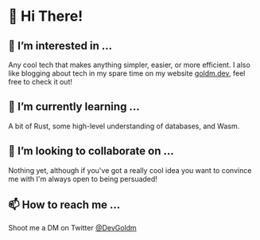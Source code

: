 # 👋 Hi There!

## 👀 I’m interested in ...
Any cool tech that makes anything simpler, easier, or more efficient.
I also like blogging about tech in my spare time on my website [goldm.dev](https://goldm.dev/blog), feel free to check it out! 

## 🌱 I’m currently learning ...
A bit of Rust, some high-level understanding of databases, and Wasm.

## 💞️ I’m looking to collaborate on ...
Nothing yet, although if you've got a really cool idea you want to convince me with I'm always open to being persuaded!

## 📫 How to reach me ...
Shoot me a DM on Twitter [@DevGoldm](https://twitter.com/DevGoldm)
